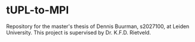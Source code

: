 # tUPL-to-MPI
Repository for the master's thesis of Dennis Buurman, s2027100, at Leiden University. This project is supervised by Dr. K.F.D. Rietveld.
